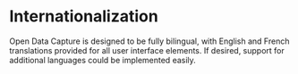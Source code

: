 # Internationalization

Open Data Capture is designed to be fully bilingual, with English and French translations provided for all user interface elements. If desired, support for additional languages could be implemented easily.

